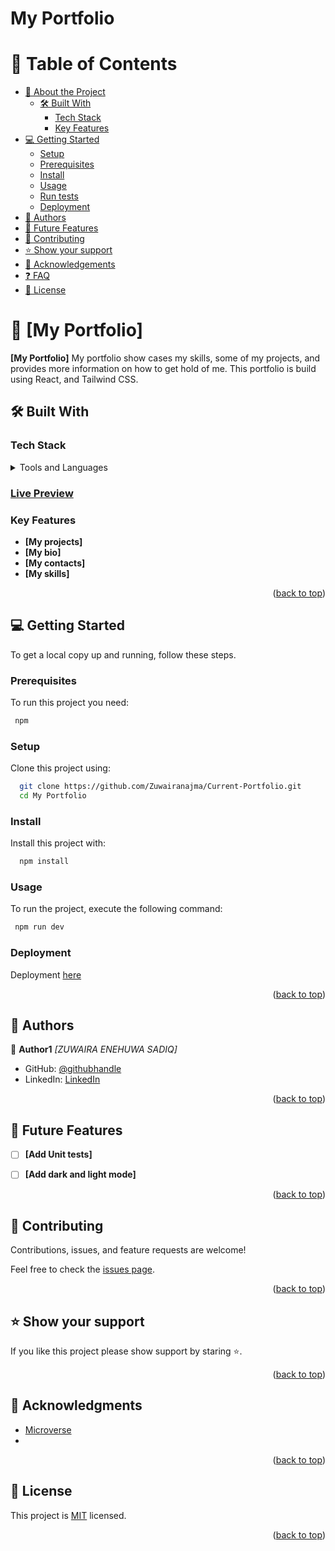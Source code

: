 # My Portfolio

<a name="readme-top"></a>

# 📗 Table of Contents

- [📖 About the Project](#about-project)
  - [🛠 Built With](#built-with)
    - [Tech Stack](#tech-stack)
    - [Key Features](#key-features)
- [💻 Getting Started](#getting-started)
  - [Setup](#setup)
  - [Prerequisites](#prerequisites)
  - [Install](#install)
  - [Usage](#usage)
  - [Run tests](#run-tests)
  - [Deployment](#triangular_flag_on_post-deployment)
- [👥 Authors](#authors)
- [🔭 Future Features](#future-features)
- [🤝 Contributing](#contributing)
- [⭐️ Show your support](#support)
- [🙏 Acknowledgements](#acknowledgements)
- [❓ FAQ](#faq)
- [📝 License](#license)

<!-- PROJECT DESCRIPTION -->

# 📖 [My Portfolio] <a name="about-project"></a>

**[My Portfolio]** My portfolio show cases my skills, some of my projects, and provides more information on how to get hold of me. This portfolio is build using React, and Tailwind CSS.

## 🛠 Built With <a name="built-with"></a>

### Tech Stack <a name="tech-stack"></a>

<details>
  <summary>Tools and Languages</summary>
  <ul>
    <li><a href="https://react.dev">React</a></li>
    <li><a href='https://tailwindcss.com/'>Tailwind CSS </a></li>
  </ul>
</details>

<!-- Features -->

### [Live Preview]()

### Key Features <a name="key-features"></a>

- **[My projects]**
- **[My bio]**
- **[My contacts]**
- **[My skills]**

<p align="right">(<a href="#readme-top">back to top</a>)</p>

<!-- GETTING STARTED -->

## 💻 Getting Started <a name="getting-started"></a>

To get a local copy up and running, follow these steps.

### Prerequisites

To run this project you need:

```sh
 npm
```

### Setup

Clone this project using:

```sh
  git clone https://github.com/Zuwairanajma/Current-Portfolio.git
  cd My Portfolio
```

### Install

Install this project with:

```sh
  npm install
```

### Usage

To run the project, execute the following command:

```sh
 npm run dev
```


### Deployment
Deployment [here]()

<p align="right">(<a href="#readme-top">back to top</a>)</p>

<!-- AUTHORS -->

## 👥 Authors <a name="authors"></a>

👤 **Author1**
 *[ZUWAIRA ENEHUWA SADIQ]*
 
- GitHub: [@githubhandle](https://github.com/Zuwairanajma)
- LinkedIn: [LinkedIn](https://www.linkedin.com/in/zuwaira-sadiq/)

<p align="right">(<a href="#readme-top">back to top</a>)</p>

<!-- FUTURE FEATURES -->

## 🔭 Future Features <a name="future-features"></a>

- [ ] **[Add Unit tests]**
- [ ] **[Add dark and light mode]**


<p align="right">(<a href="#readme-top">back to top</a>)</p>

<!-- CONTRIBUTING -->

## 🤝 Contributing <a name="contributing"></a>

Contributions, issues, and feature requests are welcome!

Feel free to check the [issues page](https://github.com/Zuwairanajma/Current-Portfolio/issues).

<p align="right">(<a href="#readme-top">back to top</a>)</p>

<!-- SUPPORT -->

## ⭐️ Show your support <a name="support"></a>

If you like this project please show support by staring ⭐️.

<p align="right">(<a href="#readme-top">back to top</a>)</p>

<!-- ACKNOWLEDGEMENTS -->

## 🙏 Acknowledgments <a name="acknowledgements"></a>

* [Microverse](https://www.microverse.org/)
* 

<p align="right">(<a href="#readme-top">back to top</a>)</p>

<!-- LICENSE -->

## 📝 License <a name="license"></a>

This project is [MIT](./LICENSE) licensed.

<p align="right">(<a href="#readme-top">back to top</a>)</p>